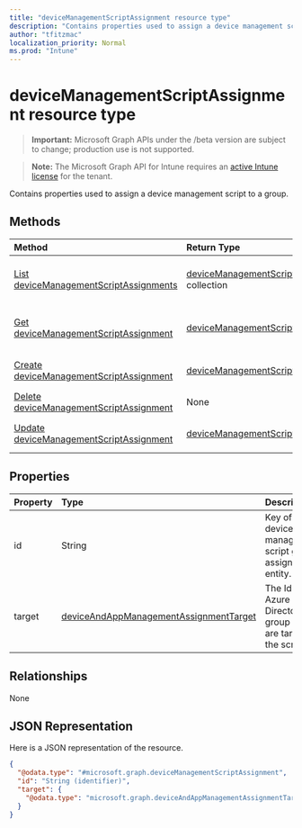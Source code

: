```yaml
---
title: "deviceManagementScriptAssignment resource type"
description: "Contains properties used to assign a device management script to a group."
author: "tfitzmac"
localization_priority: Normal
ms.prod: "Intune"
---
```


# deviceManagementScriptAssignment resource type

> **Important:** Microsoft Graph APIs under the /beta version are subject to change; production use is not supported.

> **Note:** The Microsoft Graph API for Intune requires an [active Intune license](https://go.microsoft.com/fwlink/?linkid=839381) for the tenant.

Contains properties used to assign a device management script to a group.

## Methods
|Method|Return Type|Description|
|:---|:---|:---|
|[List deviceManagementScriptAssignments](../api/intune-devices-devicemanagementscriptassignment-list.md)|[deviceManagementScriptAssignment](../resources/intune-devices-devicemanagementscriptassignment.md) collection|List properties and relationships of the [deviceManagementScriptAssignment](../resources/intune-devices-devicemanagementscriptassignment.md) objects.|
|[Get deviceManagementScriptAssignment](../api/intune-devices-devicemanagementscriptassignment-get.md)|[deviceManagementScriptAssignment](../resources/intune-devices-devicemanagementscriptassignment.md)|Read properties and relationships of the [deviceManagementScriptAssignment](../resources/intune-devices-devicemanagementscriptassignment.md) object.|
|[Create deviceManagementScriptAssignment](../api/intune-devices-devicemanagementscriptassignment-create.md)|[deviceManagementScriptAssignment](../resources/intune-devices-devicemanagementscriptassignment.md)|Create a new [deviceManagementScriptAssignment](../resources/intune-devices-devicemanagementscriptassignment.md) object.|
|[Delete deviceManagementScriptAssignment](../api/intune-devices-devicemanagementscriptassignment-delete.md)|None|Deletes a [deviceManagementScriptAssignment](../resources/intune-devices-devicemanagementscriptassignment.md).|
|[Update deviceManagementScriptAssignment](../api/intune-devices-devicemanagementscriptassignment-update.md)|[deviceManagementScriptAssignment](../resources/intune-devices-devicemanagementscriptassignment.md)|Update the properties of a [deviceManagementScriptAssignment](../resources/intune-devices-devicemanagementscriptassignment.md) object.|

## Properties
|Property|Type|Description|
|:---|:---|:---|
|id|String|Key of the device management script group assignment entity.|
|target|[deviceAndAppManagementAssignmentTarget](../resources/intune-shared-deviceandappmanagementassignmenttarget.md)|The Id of the Azure Active Directory group we are targeting the script to.|

## Relationships
None

## JSON Representation
Here is a JSON representation of the resource.
<!-- {
  "blockType": "resource",
  "keyProperty": "id",
  "@odata.type": "microsoft.graph.deviceManagementScriptAssignment"
}
-->
``` json
{
  "@odata.type": "#microsoft.graph.deviceManagementScriptAssignment",
  "id": "String (identifier)",
  "target": {
    "@odata.type": "microsoft.graph.deviceAndAppManagementAssignmentTarget"
  }
}
```




